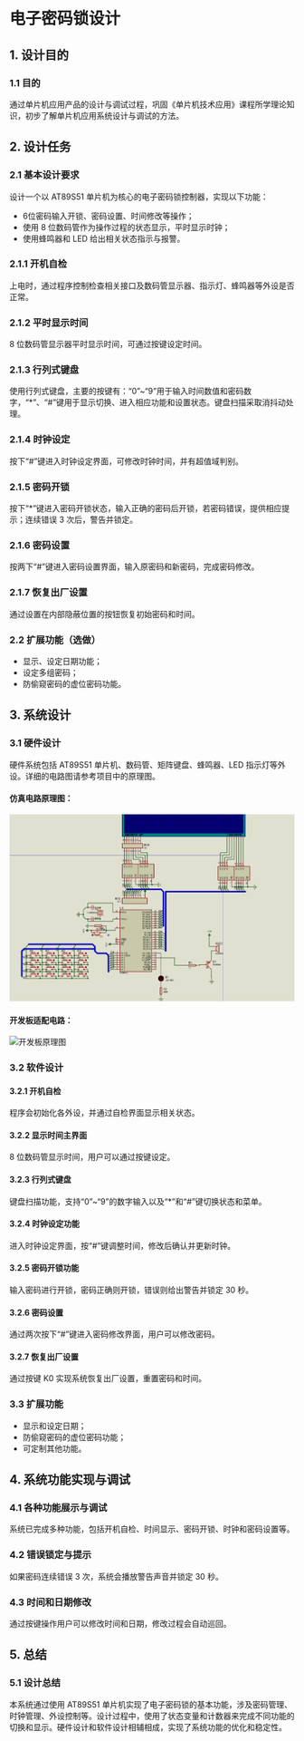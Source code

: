 # 电子密码锁设计

## 1. 设计目的

### 1.1 目的
通过单片机应用产品的设计与调试过程，巩固《单片机技术应用》课程所学理论知识，初步了解单片机应用系统设计与调试的方法。

## 2. 设计任务

### 2.1 基本设计要求
设计一个以 AT89S51 单片机为核心的电子密码锁控制器，实现以下功能：

- 6位密码输入开锁、密码设置、时间修改等操作；
- 使用 8 位数码管作为操作过程的状态显示，平时显示时钟；
- 使用蜂鸣器和 LED 给出相关状态指示与报警。

### 2.1.1 开机自检
上电时，通过程序控制检查相关接口及数码管显示器、指示灯、蜂鸣器等外设是否正常。

### 2.1.2 平时显示时间
8 位数码管显示器平时显示时间，可通过按键设定时间。

### 2.1.3 行列式键盘
使用行列式键盘，主要的按键有：“0”~“9”用于输入时间数值和密码数字，“*”、“#”键用于显示切换、进入相应功能和设置状态。键盘扫描采取消抖动处理。

### 2.1.4 时钟设定
按下“#”键进入时钟设定界面，可修改时钟时间，并有超值域判别。

### 2.1.5 密码开锁
按下“*”键进入密码开锁状态，输入正确的密码后开锁，若密码错误，提供相应提示；连续错误 3 次后，警告并锁定。

### 2.1.6 密码设置
按两下“#”键进入密码设置界面，输入原密码和新密码，完成密码修改。

### 2.1.7 恢复出厂设置
通过设置在内部隐蔽位置的按钮恢复初始密码和时间。

### 2.2 扩展功能（选做）
- 显示、设定日期功能；
- 设定多组密码；
- 防偷窥密码的虚位密码功能。

## 3. 系统设计

### 3.1 硬件设计
硬件系统包括 AT89S51 单片机、数码管、矩阵键盘、蜂鸣器、LED 指示灯等外设。详细的电路图请参考项目中的原理图。

#### 仿真电路原理图：
![仿真电路原理图](./images/schematic.png)

#### 开发板适配电路：
![开发板原理图](./images/dev_board_schematic.png)

### 3.2 软件设计

#### 3.2.1 开机自检
程序会初始化各外设，并通过自检界面显示相关状态。

#### 3.2.2 显示时间主界面
8 位数码管显示时间，用户可以通过按键设定。

#### 3.2.3 行列式键盘
键盘扫描功能，支持“0”~“9”的数字输入以及“*”和“#”键切换状态和菜单。

#### 3.2.4 时钟设定功能
进入时钟设定界面，按“#”键调整时间，修改后确认并更新时钟。

#### 3.2.5 密码开锁功能
输入密码进行开锁，密码正确则开锁，错误则给出警告并锁定 30 秒。

#### 3.2.6 密码设置
通过两次按下“#”键进入密码修改界面，用户可以修改密码。

#### 3.2.7 恢复出厂设置
通过按键 K0 实现系统恢复出厂设置，重置密码和时间。

### 3.3 扩展功能
- 显示和设定日期；
- 防偷窥密码的虚位密码功能；
- 可定制其他功能。

## 4. 系统功能实现与调试

### 4.1 各种功能展示与调试
系统已完成多种功能，包括开机自检、时间显示、密码开锁、时钟和密码设置等。

### 4.2 错误锁定与提示
如果密码连续错误 3 次，系统会播放警告声音并锁定 30 秒。

### 4.3 时间和日期修改
通过按键操作用户可以修改时间和日期，修改过程会自动巡回。

## 5. 总结

### 5.1 设计总结
本系统通过使用 AT89S51 单片机实现了电子密码锁的基本功能，涉及密码管理、时钟管理、外设控制等。设计过程中，使用了状态变量和计数器来完成不同功能的切换和显示。硬件设计和软件设计相辅相成，实现了系统功能的优化和稳定性。

